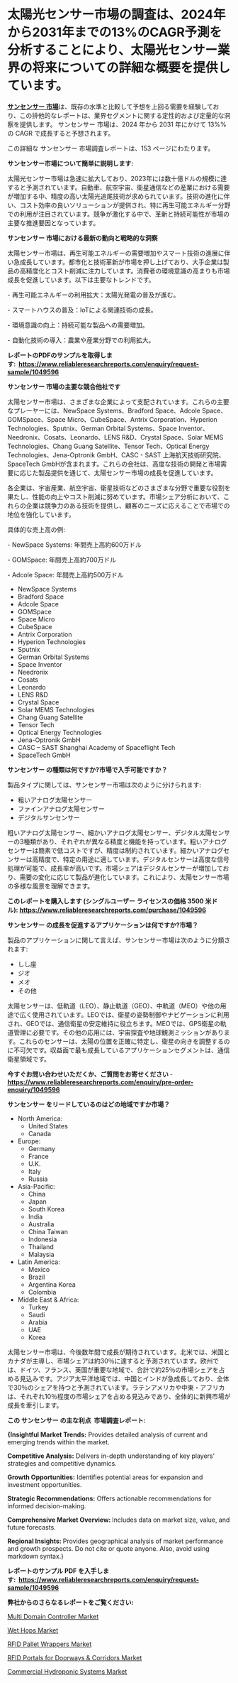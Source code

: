 <p><h1>太陽光センサー市場の調査は、2024年から2031年までの13%のCAGR予測を分析することにより、太陽光センサー業界の将来についての詳細な概要を提供しています。</h1></p><p data-sourcepos="1:1-1:157"><strong><a href="https://www.reliableresearchreports.com/sun-sensor-r1049596?utm_campaign=107&utm_medium=36&utm_source=Github&utm_content=ia&utm_term=10122024&utm_id=sun-sensor">サンセンサー 市場</a></strong>は、既存の水準と比較して予想を上回る需要を経験しており、この排他的なレポートは、業界セグメントに関する定性的および定量的な洞察を提供します。 サンセンサー 市場は、2024 年から 2031 年にかけて 13%% の CAGR で成長すると予想されます。</p>
<p data-sourcepos="3:1-3:50">この詳細な サンセンサー 市場調査レポートは、153 ページにわたります。</p>
<p><strong>サンセンサー市場について簡単に説明します:</strong></p>
<p><p>太陽光センサー市場は急速に拡大しており、2023年には数十億ドルの規模に達すると予測されています。自動車、航空宇宙、衛星通信などの産業における需要が増加する中、精度の高い太陽光追尾技術が求められています。技術の進化に伴い、コスト効率の良いソリューションが提供され、特に再生可能エネルギー分野での利用が注目されています。競争が激化する中で、革新と持続可能性が市場の主要な推進要因となっています。</p></p>
<p><strong>サンセンサー 市場における最新の動向と戦略的な洞察</strong></p>
<p><p>太陽センサー市場は、再生可能エネルギーの需要増加やスマート技術の進展に伴い急成長しています。都市化と技術革新が市場を押し上げており、大手企業は製品の高精度化とコスト削減に注力しています。消費者の環境意識の高まりも市場成長を促進しています。以下は主要なトレンドです。</p><p>- 再生可能エネルギーの利用拡大：太陽光発電の普及が進む。</p><p>- スマートハウスの普及：IoTによる関連技術の成長。</p><p>- 環境意識の向上：持続可能な製品への需要増加。</p><p>- 自動化技術の導入：農業や産業分野での利用拡大。</p></p>
<p><strong>レポートのPDFのサンプルを取得します</strong><strong>:&nbsp;&nbsp;<a href="https://www.reliableresearchreports.com/enquiry/request-sample/1049596?utm_campaign=107&utm_medium=36&utm_source=Github&utm_content=ia&utm_term=10122024&utm_id=sun-sensor">https://www.reliableresearchreports.com/enquiry/request-sample/1049596</a></strong></p>
<p><strong>サンセンサー 市場の主要な競合他社です</strong></p>
<p><p>太陽センサー市場は、さまざまな企業によって支配されています。これらの主要なプレーヤーには、NewSpace Systems、Bradford Space、Adcole Space、GOMSpace、Space Micro、CubeSpace、Antrix Corporation、Hyperion Technologies、Sputnix、German Orbital Systems、Space Inventor、Needronix、Cosats、Leonardo、LENS R&D、Crystal Space、Solar MEMS Technologies、Chang Guang Satellite、Tensor Tech、Optical Energy Technologies、Jena-Optronik GmbH、CASC - SAST 上海航天技術研究院、SpaceTech GmbHが含まれます。これらの会社は、高度な技術の開発と市場需要に応じた製品提供を通じて、太陽センサー市場の成長を促進しています。</p><p>各企業は、宇宙産業、航空宇宙、衛星技術などのさまざまな分野で重要な役割を果たし、性能の向上やコスト削減に努めています。市場シェア分析において、これらの企業は競争力のある技術を提供し、顧客のニーズに応えることで市場での地位を強化しています。</p><p>具体的な売上高の例:</p><p>- NewSpace Systems: 年間売上高約600万ドル</p><p>- GOMSpace: 年間売上高約700万ドル</p><p>- Adcole Space: 年間売上高約500万ドル</p></p>
<p><ul><li>NewSpace Systems</li><li>Bradford Space</li><li>Adcole Space</li><li>GOMSpace</li><li>Space Micro</li><li>CubeSpace</li><li>Antrix Corporation</li><li>Hyperion Technologies</li><li>Sputnix</li><li>German Orbital Systems</li><li>Space Inventor</li><li>Needronix</li><li>Cosats</li><li>Leonardo</li><li>LENS R&D</li><li>Crystal Space</li><li>Solar MEMS Technologies</li><li>Chang Guang Satellite</li><li>Tensor Tech</li><li>Optical Energy Technologies</li><li>Jena-Optronik GmbH</li><li>CASC – SAST Shanghai Academy of Spaceflight Tech</li><li>SpaceTech GmbH</li></ul></p>
<p><strong>サンセンサー の種類は何ですか?市場で入手可能ですか？</strong></p>
<p>製品タイプに関しては、サンセンサー市場は次のように分けられます:</p>
<p><ul><li>粗いアナログ太陽センサー</li><li>ファインアナログ太陽センサー</li><li>デジタルサンセンサー</li></ul></p>
<p><p>粗いアナログ太陽センサー、細かいアナログ太陽センサー、デジタル太陽センサーの3種類があり、それぞれが異なる精度と機能を持っています。粗いアナログセンサーは簡素で低コストですが、精度は制約されています。細かいアナログセンサーは高精度で、特定の用途に適しています。デジタルセンサーは高度な信号処理が可能で、成長率が高いです。市場シェアはデジタルセンサーが増加しており、需要の変化に応じて製品が進化しています。これにより、太陽センサー市場の多様な風景を理解できます。</p></p>
<p><strong>このレポートを購入します (シングルユーザー ライセンスの価格 3500 米ドル):&nbsp;<a href="https://www.reliableresearchreports.com/purchase/1049596?utm_campaign=107&utm_medium=36&utm_source=Github&utm_content=ia&utm_term=10122024&utm_id=sun-sensor">https://www.reliableresearchreports.com/purchase/1049596</a></strong></p>
<p><strong>サンセンサー の成長を促進するアプリケーションは何ですか?市場？</strong></p>
<p>製品のアプリケーションに関して言えば、サンセンサー市場は次のように分類されます:</p>
<p><ul><li>しし座</li><li>ジオ</li><li>メオ</li><li>その他</li></ul></p>
<p><p>太陽センサーは、低軌道（LEO）、静止軌道（GEO）、中軌道（MEO）や他の用途で広く使用されています。LEOでは、衛星の姿勢制御やナビゲーションに利用され、GEOでは、通信衛星の安定維持に役立ちます。MEOでは、GPS衛星の軌道管理に必要です。その他の応用には、宇宙探査や地球観測ミッションがあります。これらのセンサーは、太陽の位置を正確に特定し、衛星の向きを調整するのに不可欠です。収益面で最も成長しているアプリケーションセグメントは、通信衛星領域です。</p></p>
<p><strong>今すぐお問い合わせいただくか、ご質問をお寄せください</strong><strong>&nbsp;</strong>-<strong><a href="https://www.reliableresearchreports.com/enquiry/pre-order-enquiry/1049596?utm_campaign=107&utm_medium=36&utm_source=Github&utm_content=ia&utm_term=10122024&utm_id=sun-sensor">https://www.reliableresearchreports.com/enquiry/pre-order-enquiry/1049596</a></strong></p>
<p><strong>サンセンサー をリードしているのはどの地域ですか市場？</strong></p>
<p><ul>
    <li>
        North America:
        <ul>
            <li>United States</li>
            <li>Canada</li>
        </ul>
    </li>
    <li>
        Europe:
        <ul>
            <li>Germany</li>
            <li>France</li>
            <li>U.K.</li>
            <li>Italy</li>
            <li>Russia</li>
        </ul>
    </li>
    <li>
        Asia-Pacific:
        <ul>
            <li>China</li>
            <li>Japan</li>
            <li>South Korea</li>
            <li>India</li>
            <li>Australia</li>
            <li>China Taiwan</li>
            <li>Indonesia</li>
            <li>Thailand</li>
            <li>Malaysia</li>
        </ul>
    </li>
    <li>
        Latin America:
        <ul>
            <li>Mexico</li>
            <li>Brazil</li>
            <li>Argentina Korea</li>
            <li>Colombia</li>
        </ul>
    </li>
    <li>
        Middle East & Africa:
        <ul>
            <li>Turkey</li>
            <li>Saudi</li>
            <li>Arabia</li>
            <li>UAE</li>
            <li>Korea</li>
        </ul>
    </li>
    </ul></p>
<p><p>太陽センサー市場は、今後数年間で成長が期待されています。北米では、米国とカナダが主導し、市場シェアは約30％に達すると予測されています。欧州では、ドイツ、フランス、英国が重要な地域で、合計で約25％の市場シェアを占める見込みです。アジア太平洋地域では、中国とインドが急成長しており、全体で30％のシェアを持つと予測されています。ラテンアメリカや中東・アフリカは、それぞれ10％程度の市場シェアを占める見込みであり、全体的に新興市場が成長を牽引します。</p></p>
<p><strong>この サンセンサー の主な利点&nbsp; 市場調査レポート:</strong></p>
<p><strong>{Insightful Market Trends:</strong> Provides detailed analysis of current and emerging trends within the market.</p>
<p><strong>Competitive Analysis:</strong> Delivers in-depth understanding of key players' strategies and competitive dynamics.</p>
<p><strong>Growth Opportunities:</strong> Identifies potential areas for expansion and investment opportunities.</p>
<p><strong>Strategic Recommendations:</strong> Offers actionable recommendations for informed decision-making.</p>
<p><strong>Comprehensive Market Overview: </strong>Includes data on market size, value, and future forecasts.</p>
<p><strong>Regional Insights: </strong>Provides geographical analysis of market performance and growth prospects. Do not cite or quote anyone. Also, avoid using markdown syntax.}</p>
<p><strong>レポートのサンプル PDF を入手します:&nbsp;</strong><strong>&nbsp;<a href="https://www.reliableresearchreports.com/enquiry/request-sample/1049596?utm_campaign=107&utm_medium=36&utm_source=Github&utm_content=ia&utm_term=10122024&utm_id=sun-sensor">https://www.reliableresearchreports.com/enquiry/request-sample/1049596</a></strong></p>
<p></p>
<p><strong>弊社からのさらなるレポートをご覧ください:</strong></p>
<p><p><a href="https://www.linkedin.com/pulse/exploring-multi-domain-controller-market-trends-size-expected-dli7e?utm_campaign=107&utm_medium=36&utm_source=Github&utm_content=ia&utm_term=10122024&utm_id=sun-sensor">Multi Domain Controller Market</a></p><p><a href="https://www.linkedin.com/pulse/futur-trend-quest-sl8ue?utm_campaign=107&utm_medium=36&utm_source=Github&utm_content=ia&utm_term=10122024&utm_id=sun-sensor">Wet Hops Market</a></p><p><a href="https://github.com/luckyshygirl/Market-Research-Report-List-7/blob/main/rfid-pallet-wrappers-market.md?utm_campaign=107&utm_medium=36&utm_source=Github&utm_content=ia&utm_term=10122024&utm_id=sun-sensor">RFID Pallet Wrappers Market</a></p><p><a href="https://github.com/arionmp/Market-Research-Report-List-5/blob/main/rfid-portals-for-doorways-corridors-market.md?utm_campaign=107&utm_medium=36&utm_source=Github&utm_content=ia&utm_term=10122024&utm_id=sun-sensor">RFID Portals for Doorways & Corridors Market</a></p><p><a href="https://www.linkedin.com/pulse/futur-trend-quest-sl8ue?utm_campaign=107&utm_medium=36&utm_source=Github&utm_content=ia&utm_term=10122024&utm_id=sun-sensor">Commercial Hydroponic Systems Market</a></p></p>